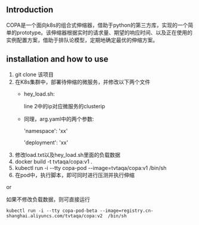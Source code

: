 ## Introduction
COPA是一个面向k8s的组合式伸缩器，借助于python的第三方库，实现的一个简单的prototype。该伸缩器根据实时的请求量、期望的响应时间、以及正在使用的实例配置方案，借助于排队论模型，定期地确定最优的伸缩方案。

## installation and how to use
1. git clone 该项目
2. 在K8s集群中，部署待伸缩的微服务，并修改以下两个文件
   * hey_load.sh:
  
        line 2中的ip对应微服务的clusterip
   * 同理，arg.yaml中的两个参数: 

        'namespace': 'xx'

        'deployment': 'xx'
3. 修改load.txt以及hey_load.sh里面的负载数据
4. docker build -t tvtaqa/copa:v1 .
5. kubectl run -i --tty copa-pod --image=tvtaqa/copa:v1  /bin/sh
6. 在pod中，执行脚本，即可同时进行压测并执行伸缩


or

如果不修改负载数据，则可直接运行
```
kubectl run -i --tty copa-pod-beta --image=registry.cn-shanghai.aliyuncs.com/tvtaqa/copa:v2  /bin/sh
```



